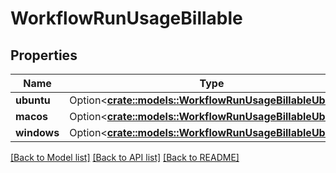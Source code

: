# WorkflowRunUsageBillable

## Properties

Name | Type | Description | Notes
------------ | ------------- | ------------- | -------------
**ubuntu** | Option<[**crate::models::WorkflowRunUsageBillableUbuntu**](workflow_run_usage_billable_UBUNTU.md)> |  | [optional]
**macos** | Option<[**crate::models::WorkflowRunUsageBillableUbuntu**](workflow_run_usage_billable_UBUNTU.md)> |  | [optional]
**windows** | Option<[**crate::models::WorkflowRunUsageBillableUbuntu**](workflow_run_usage_billable_UBUNTU.md)> |  | [optional]

[[Back to Model list]](../README.md#documentation-for-models) [[Back to API list]](../README.md#documentation-for-api-endpoints) [[Back to README]](../README.md)


